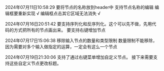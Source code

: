 2024年07月11日10:58:29
要将节点的名称放到header中
支持节点名称的编辑
编辑框要重新实现 √
编辑框点击其它区域无法消失 √

2024年07月16日20:51:42
要支持序列化和反序列化。这个可以先不做，先用代码的方式把所有的节点画出来。
要支持右键增加节点

2024年07月17日15:06:38
移除输入节点的数量和类型限制 数量限制不能移除，因为需要对多个输入做指定的运算，一定会有这么一个节点

2024年07月19日21:30:06
支持了通过右键菜单增加自定义节点。
接下来需要支持这些自定义节点更改标题。